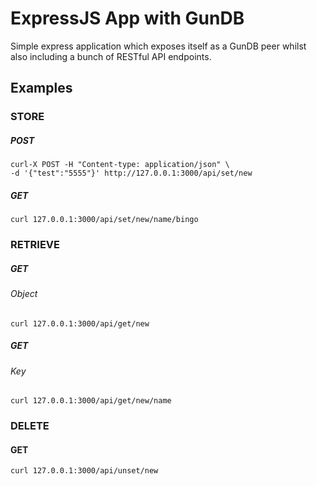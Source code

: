 # ExpressJS App with GunDB

Simple express application which exposes itself as a GunDB peer whilst also including a bunch of RESTful API endpoints.

## Examples

### STORE
##### POST
```
curl-X POST -H "Content-type: application/json" \
-d '{"test":"5555"}' http://127.0.0.1:3000/api/set/new
```
##### GET
```
curl 127.0.0.1:3000/api/set/new/name/bingo
```
### RETRIEVE

##### GET
###### Object
```
curl 127.0.0.1:3000/api/get/new
```
##### GET 
###### Key
```
curl 127.0.0.1:3000/api/get/new/name
```
### DELETE
#### GET
```
curl 127.0.0.1:3000/api/unset/new
```
